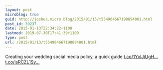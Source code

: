 ```yaml
---
layout: post
microblog: true
guid: http://joshua.micro.blog/2015/01/13/t554964667198894081.html
post_id: 39237
date: 2015-01-13T22:34:22+1100
lastmod: 2019-07-30T17:41:39+1100
type: post
url: /2015/01/13/t554964667198894081.html
---
```

Creating your wedding social media policy, a quick guide [t.co/1YxIJiUgH...](http://t.co/1YxIJiUgHn) [t.co/isRCZL1Sy...](http://t.co/isRCZL1Syi)
